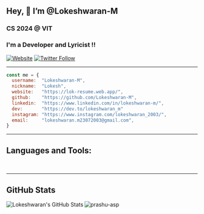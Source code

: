 

## Hey, 👋  I’m @Lokeshwaran-M

### CS 2024 @ VIT
### I'm a Developer and Lyricist !!



[![Website](https://img.shields.io/website?label=lokeshwaran&style=for-the-badge&url=https://lok-resume.web.app/)](https://lok-resume.web.app/)
[![Twitter Follow](https://img.shields.io/twitter/follow/lokeshwaran?color=1DA1F2&logo=twitter&style=for-the-badge)](https://twitter.com/intent/follow?original_referer=https://twitter.com/lokeshwaran_23)

---
```javascript
const me = {
  username:  "Lokeshwaran-M",
  nickname:  "Lokesh",
  website:   "https://lok-resume.web.app/",
  github:    "https://github.com/Lokeshwaran-M",
  linkedin:  "https://www.linkedin.com/in/lokeshwaran-m/",
  dev:       "https://dev.to/lokeshwaran_m"
  instagram: "https://www.instagram.com/lokeshwaran_2003/",
  email:     "lokeshwaran.m23072003@gmail.com",
}
```

---

## Languages and Tools:

<br />



---
## GitHub Stats

 <img align="left" alt="Lokeshwaran's GitHub Stats" src="https://github-readme-stats.vercel.app/api?username=Lokeshwaran-M&show_icons=true&hide_border=true" />
 
 
 <p><img align="center" src="https://github-readme-stats.vercel.app/api/top-langs?username=Lokeshwaran-M&show_icons=true&locale=en&layout=compact" alt="prashu-asp" /></p>
 

<!-- ![Visitors](https://visitor-badge.laobi.icu/badge?page_id=Lokeshwaran-M) -->

[website]: https://lok-resume.web.app/
[twitter]: https://twitter.com/lokeshwaran_23
[linkedin]: https://www.linkedin.com/in/lokeshwaran-m/

